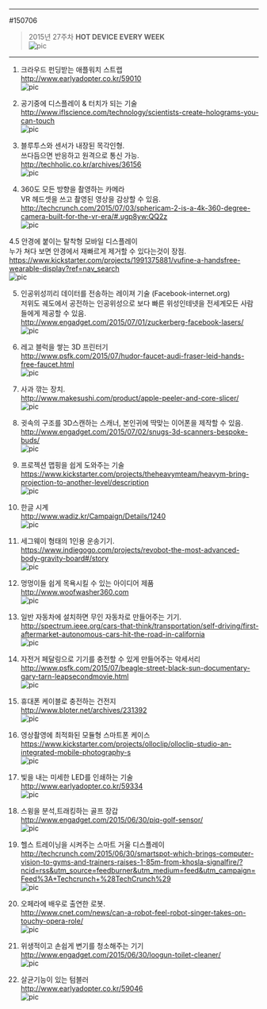         
---              
#150706    
> 2015년 27주차 **HOT DEVICE EVERY WEEK**              
> ![pic](../image/MAIN.png)              
          
---              
  
1. 크라우드 펀딩받는 애플워치 스트랩  
http://www.earlyadopter.co.kr/59010  
![pic](../image/150706/1.jpg)  
  
2. 공기중에 디스플레이 & 터치가 되는 기술  
http://www.iflscience.com/technology/scientists-create-holograms-you-can-touch  
![pic](../image/150706/2.png)  
  
3. 블루투스와 센서가 내장된 목각인형.  
쓰다듬으면 반응하고 원격으로 통신 가능.  
http://techholic.co.kr/archives/36156  
![pic](../image/150706/3.gif)  
  
4. 360도 모든 방향을 촬영하는 카메라  
VR 헤드셋을 쓰고 촬영된 영상을 감상할 수 있음.  
http://techcrunch.com/2015/07/03/sphericam-2-is-a-4k-360-degree-camera-built-for-the-vr-era/#.ugp8yw:QQ2z  
![pic](../image/150706/4.jpg)  
  
4.5 안경에 붙이는 탈착형 모바일 디스플레이  
누가 쳐다 보면 안경에서 재빠르게 제거할 수 있다는것이 장점.  
https://www.kickstarter.com/projects/1991375881/vufine-a-handsfree-wearable-display?ref=nav_search  
![pic](../image/150706/4.5.jpg)  
  
5. 인공위성끼리 데이터를 전송하는 레이져 기술 (Facebook-internet.org)  
저위도 궤도에서 공전하는 인공위성으로 보다 빠른 위성인테넷을 전세계모든 사람들에게 제공할 수 있음.  
http://www.engadget.com/2015/07/01/zuckerberg-facebook-lasers/  
![pic](../image/150706/5.jpg)  
  
6. 레고 블럭을 쌓는 3D 프린터기  
http://www.psfk.com/2015/07/hudor-faucet-audi-fraser-leid-hands-free-faucet.html  
![pic](../image/150706/6.jpg)  
  
7. 사과 깎는 장치.  
http://www.makesushi.com/product/apple-peeler-and-core-slicer/  
![pic](../image/150706/7.jpg)  
  
8. 귓속의 구조를 3D스캔하는 스캐너, 본인귀에 딱맞는 이어폰을 제작할 수 있음.  
http://www.engadget.com/2015/07/02/snugs-3d-scanners-bespoke-buds/  
![pic](../image/150706/8.jpg)  
  
9. 프로젝션 맵핑을 쉽게 도와주는 기술  
https://www.kickstarter.com/projects/theheavymteam/heavym-bring-projection-to-another-level/description  
![pic](../image/150706/9.jpg)  
  
10. 한글 시계  
http://www.wadiz.kr/Campaign/Details/1240  
![pic](../image/150706/10.jpg)  
  
11. 세그웨이 형태의 1인용 운송기기.  
https://www.indiegogo.com/projects/revobot-the-most-advanced-body-gravity-board#/story  
![pic](../image/150706/11.jpg)  
  
12. 멍멍이들 쉽게 목욕시킬 수 있는 아이디어 제품  
http://www.woofwasher360.com  
![pic](../image/150706/12.png)  
  
13. 일반 자동차에 설치하면 무인 자동차로 만들어주는 기기.  
http://spectrum.ieee.org/cars-that-think/transportation/self-driving/first-aftermarket-autonomous-cars-hit-the-road-in-california  
![pic](../image/150706/13.jpg)  
  
14. 자전거 페달링으로 기기를 충전할 수 있게 만들어주는 악세서리  
http://www.psfk.com/2015/07/beagle-street-black-sun-documentary-gary-tarn-leapsecondmovie.html  
![pic](../image/150706/14.jpg)  
  
15. 휴대폰 케이블로 충전하는 건전지  
http://www.bloter.net/archives/231392  
![pic](../image/150706/15.jpg)  
  
16. 영상촬영에 최적화된 모듈형 스마트폰 케이스  
https://www.kickstarter.com/projects/olloclip/olloclip-studio-an-integrated-mobile-photography-s  
![pic](../image/150706/16.png)  
  
18. 빛을 내는 미세한 LED를 인쇄하는 기술  
http://www.earlyadopter.co.kr/59334  
![pic](../image/150706/18.jpg)  
  
19. 스윙을 분석,트래킹하는 골프 장갑  
http://www.engadget.com/2015/06/30/piq-golf-sensor/  
![pic](../image/150706/19.jpg)  
  
20. 헬스 트레이닝을 시켜주는 스마트 거울 디스플레이  
http://techcrunch.com/2015/06/30/smartspot-which-brings-computer-vision-to-gyms-and-trainers-raises-1-85m-from-khosla-signalfire/?ncid=rss&utm_source=feedburner&utm_medium=feed&utm_campaign=Feed%3A+Techcrunch+%28TechCrunch%29  
![pic](../image/150706/20.png)  
  
21. 오페라에 배우로 출연한 로봇.  
http://www.cnet.com/news/can-a-robot-feel-robot-singer-takes-on-touchy-opera-role/  
![pic](../image/150706/21.png)  
  
22. 위생적이고 손쉽게 변기를 청소해주는 기기  
http://www.engadget.com/2015/06/30/loogun-toilet-cleaner/  
![pic](../image/150706/22.jpg)  
  
23. 살균기능이 있는 텀블러  
http://www.earlyadopter.co.kr/59046  
![pic](../image/150706/23.jpg)  
  
  

